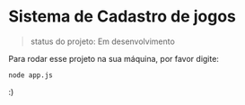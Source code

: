 # Sistema de Cadastro de jogos

> status do projeto: Em desenvolvimento

Para rodar esse projeto na sua máquina, por favor digite:

```
node app.js
```
:)
